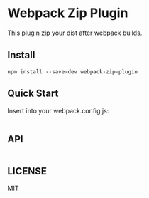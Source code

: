# Webpack Zip Plugin

This plugin zip your dist after webpack builds.

## Install

`npm install --save-dev webpack-zip-plugin`

## Quick Start

Insert into your webpack.config.js:

```js

```

## API

```js

```

## LICENSE

MIT